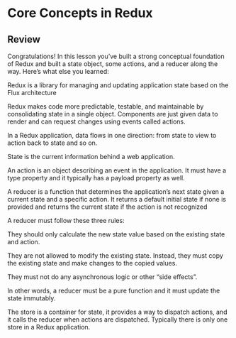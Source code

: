 # Core Concepts in Redux

## Review

Congratulations! In this lesson you’ve built a strong conceptual foundation of Redux and built a state object, some actions, and a reducer along the way. Here’s what else you learned:

Redux is a library for managing and updating application state based on the Flux architecture

Redux makes code more predictable, testable, and maintainable by consolidating state in a single object. Components are just given data to render and can request changes using events called actions.

In a Redux application, data flows in one direction: from state to view to action back to state and so on.

State is the current information behind a web application.

An action is an object describing an event in the application. It must have a type property and it typically has a payload property as well.

A reducer is a function that determines the application’s next state given a current state and a specific action. It returns a default initial state if none is provided and returns the current state if the action is not recognized

A reducer must follow these three rules:

They should only calculate the new state value based on the existing state and action.

They are not allowed to modify the existing state. Instead, they must copy the existing state and make changes to the copied values.

They must not do any asynchronous logic or other “side effects”.

In other words, a reducer must be a pure function and it must update the state immutably.

The store is a container for state, it provides a way to dispatch actions, and it calls the reducer when actions are dispatched. Typically there is only one store in a Redux application.
